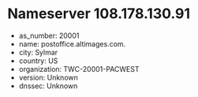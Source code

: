# Nameserver 108.178.130.91

* as_number: 20001
* name: postoffice.altimages.com.
* city: Sylmar
* country: US
* organization: TWC-20001-PACWEST
* version: Unknown
* dnssec: Unknown
